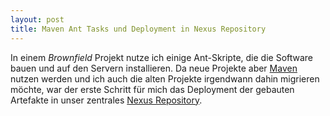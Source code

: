 ```yaml
---
layout: post
title: Maven Ant Tasks und Deployment in Nexus Repository
---
```

In einem *Brownfield* Projekt nutze ich einige Ant-Skripte, die die
Software bauen und auf den Servern installieren. Da neue Projekte aber
[Maven][0] nutzen werden und ich auch die alten Projekte irgendwann
dahin migrieren möchte, war der erste Schritt für mich das Deployment
der gebauten Artefakte in unser zentrales [Nexus Repository][1].

[0]: http://maven.apache.org/
[1]: http://nexus.sonatype.org/

